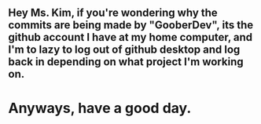 ## Hey Ms. Kim, if you're wondering why the commits are being made by "GooberDev", its the github account I have at my home computer, and I'm to lazy to log out of github desktop and log back in depending on what project I'm working on.
# Anyways, have a good day.
